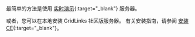 最简单的方法是使用 [实时演示](https://demo.thingsboard.io/signup){:target="_blank"} 服务器。

或者，您可以在本地安装 GridLinks 社区版服务器。
有关安装指南，请参阅 [安装 CE](/docs/user-guide/install/installation-options/){:target="_blank"}。